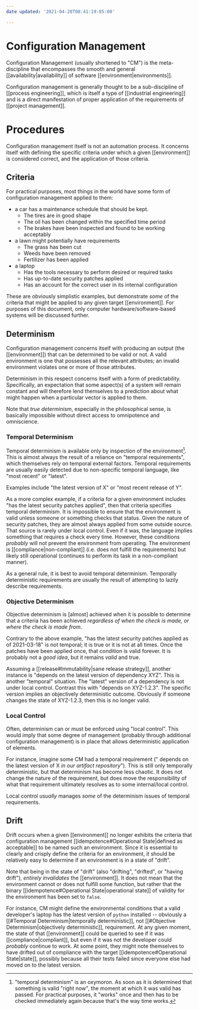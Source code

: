 ```yaml
---
date updated: '2021-04-28T08:41:19-05:00'

---
```


# Configuration Management

Configuration Management (usually shortened to "CM") is the meta-discipline that encompasses the smooth and general [[availability|availability]] of software [[environment|environments]].

Configuration management is generally thought to be a sub-discipline of [[process engineering]], which is itself a type of [[industrial engineering]] and is a direct manifestation of proper application of the requirements of [[project management]].

# Procedures

Configuration management itself is not an automation process.  It concerns itself with defining the specific criteria under which a given [[environment]] is considered correct, and the application of those criteria.

## Criteria

For practical purposes, most things in the world have some form of configuration management applied to them:

- a car has a maintenance schedule that should be kept.
  - The tires are in good shape
  - The oil has been changed within the specified time period
  - The brakes have been inspected and found to be working acceptably
- a lawn might potentially have requirements
  - The grass has been cut
  - Weeds have been removed
  - Fertilizer has been applied
- a laptop
  - Has the tools necessary to perform desired or required tasks
  - Has up-to-date security patches applied
  - Has an account for the correct user in its internal configuration

These are obviously simplistic examples, but demonstrate _some_ of the criteria that might be applied to any given target [[environment]].  For purposes of this document, only computer hardware/software-based systems will be discussed further.

## Determinism

Configuration management concerns itself with producing an output (the [[environment]]) that can be determined to be valid or not.  A valid environment is one that possesses all the relevant attributes; an invalid environment violates one or more of those attributes.

Determinism in this respect concerns itself with a form of predictability.  Specifically, an expectation that some aspect(s) of a system will remain constant and will therefore lend themselves to a prediction about what might happen when a particular vector is applied to them.

Note that _true determinism_, especially in the philosophical sense, is basically impossible without direct access to omnipotence and omniscience.

### Temporal Determinism

Temporal determinism is available only by inspection of the environment[^oxymoron].  This is almost always the result of a reliance on "temporal requirements", which themselves rely on temporal external factors.  Temporal requirements are usually easily detected due to non-specific temporal language, like "most recent" or "latest".

Examples include "the latest version of X" or "most recent release of Y".

As a more complex example, if a criteria for a given environment includes "has the latest security patches applied", then that criteria specifies temporal determinism.  It is impossible to ensure that the environment is valid unless someone or something checks that status.  Given the nature of security patches, they are almost always applied from some outside source.  That source is rarely under local control.  Even if it was, the language implies something that requires a check every time.  However, these conditions _probably_ will not prevent the environment from operating.  The environment is [[compliance|non-compliant]] (i.e. does not fulfill the requirements) but likely still operational (continues to perform its task in a non-compliant manner).

As a general rule, it is best to avoid temporal determinism.  Temporally deterministic requirements are usually the result of attempting to lazily describe requirements.

### Objective Determinism

Objective determinism is [almost] achieved when it is possible to determine that a criteria has been achieved _regardless of when the check is made, or where the check is made from_.

Contrary to the above example, "has the latest security patches applied as of 2021-03-18" is not temporal; it is true or it is not at all times.  Once the patches have been applied once, that condition is valid forever.  It is probably not a _good idea_, but it remains _valid_ and true.

Assuming a [[release#Immutability|sane release strategy]], another instance is "depends on the latest version of dependency XYZ".  This is another "temporal" situation.  The "latest" version of a dependency is not under local control.  Contrast this with "depends on XYZ-1.2.3".  The specific version implies an objectively deterministic outcome.  Obviously if someone changes the state of XYZ-1.2.3, then this is no longer valid. 

### Local Control

Often, determinism can or must be enforced using "local control".  This would imply that some degree of management (probably through additional configuration management) is in place that allows deterministic application of elements.

For instance, imagine some CM had a temporal requirement (" depends on the latest version of X _in our artifact repository_").  This is still only temporally deterministic, but that determinism has become less chaotic.  It does not change the nature of the requirement, but does move the responsibility of what that requirement ultimately resolves as to some internal/local control.

Local control _usually_ manages _some_ of the determinism issues of temporal requirements.

## Drift

Drift occurs when a given [[environment]] no longer exhibits the criteria that configuration management [[idempotence#Operational State|defined as acceptable]] to be named such an environment.  Since it is essential to clearly and crisply define the criteria for an environment, it should be relatively easy to determine if an environment is in a state of "drift".

Note that being in the state of "drift" (also "drifting", "drifted", or "having drift"), _entirely invalidates_ the [[environment]].  It does not mean that the environment cannot or does not fulfill some function, but rather that the binary [[idempotence#Operational State|operational state]] of validity for the environment has been set to `false`.

For instance, CM might define the environmental conditions that a valid developer's laptop has the latest version of `python` installed -- obviously a [[#Temporal Determinism|temporally deterministic]], not [[#Objective Determinism|objectively deterministic]], requirement.  At any given moment, the state of that [[environment]] could be queried to see if it was [[compliance|compliant]], but even if it was not the developer could _probably_ continue to work.  At some point, they might note themselves to have drifted out of compliance with the target [[idempotence#Operational State|state]], possibly because all their tests failed since everyone else had moved on to the latest version.

[^oxymoron]:  "temporal determinism" is an oxymoron.  As soon as it is determined that something is valid "right now", the moment at which it was valid has passed.  For practical purposes, it "works" once and then has to be checked immediately again because that's the way time works.
